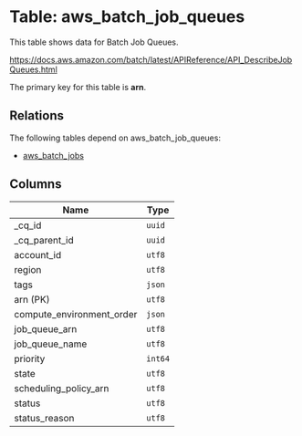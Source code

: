 # Table: aws_batch_job_queues

This table shows data for Batch Job Queues.

https://docs.aws.amazon.com/batch/latest/APIReference/API_DescribeJobQueues.html

The primary key for this table is **arn**.

## Relations

The following tables depend on aws_batch_job_queues:
  - [aws_batch_jobs](aws_batch_jobs)

## Columns

| Name          | Type          |
| ------------- | ------------- |
|_cq_id|`uuid`|
|_cq_parent_id|`uuid`|
|account_id|`utf8`|
|region|`utf8`|
|tags|`json`|
|arn (PK)|`utf8`|
|compute_environment_order|`json`|
|job_queue_arn|`utf8`|
|job_queue_name|`utf8`|
|priority|`int64`|
|state|`utf8`|
|scheduling_policy_arn|`utf8`|
|status|`utf8`|
|status_reason|`utf8`|